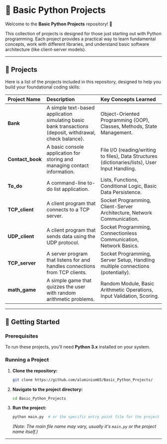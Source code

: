 # 🐍 Basic Python Projects

Welcome to the **Basic Python Projects** repository! 🎉

This collection of projects is designed for those just starting out with Python programming. Each project provides a practical way to learn fundamental concepts, work with different libraries, and understand basic software architecture (like client-server models).

---

## 🎯 Projects

Here is a list of the projects included in this repository, designed to help you build your foundational coding skills:

| Project Name | Description | Key Concepts Learned |
| :--- | :--- | :--- |
| **Bank** | A simple text-based application simulating basic bank transactions (deposit, withdrawal, check balance). | Object-Oriented Programming (OOP), Classes, Methods, State Management. |
| **Contact\_book** | A basic console application for storing and managing contact information. | File I/O (reading/writing to files), Data Structures (dictionaries/lists), User Input Handling. |
| **To\_do** | A command-line to-do list application. | Lists, Functions, Conditional Logic, Basic Data Persistence. |
| **TCP\_client** | A client program that connects to a TCP server. | Socket Programming, Client-Server Architecture, Network Communication. |
| **UDP\_client** | A client program that sends data using the UDP protocol. | Socket Programming, Connectionless Communication, Network Basics. |
| **TCP\_server** | A server program that listens for and handles connections from TCP clients. | Socket Programming, Server Setup, Handling multiple connections (potentially). |
| **math\_game** | A simple game that quizzes the user with random arithmetic problems. | Random Module, Basic Arithmetic Operations, Input Validation, Scoring. |

---

## 🚀 Getting Started

### Prerequisites

To run these projects, you'll need **Python 3.x** installed on your system.

### Running a Project

1.  **Clone the repository:**
    ```bash
    git clone https://github.com/aluminium65/Basic_Python_Projects/
    ```
2.  **Navigate to the project directory:**
    ```bash
    cd Basic_Python_Projects
    ```
3.  **Run the project:**
    ```bash
    python main.py  # or the specific entry point file for the project
    ```
    *(Note: The main file name may vary, usually it's `main.py` or the project name itself.)*

---
